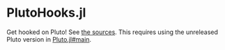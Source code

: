 # PlutoHooks.jl

Get hooked on Pluto! See [the sources](https://juliapluto.github.io/PlutoHooks.jl/src/notebook.html). This requires using the unreleased Pluto version in [Pluto.jl#main](https://github.com/fonsp/Pluto.jl/).
